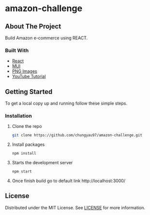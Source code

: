 # amazon-challenge

## About The Project
Build Amazon e-commerce using REACT.

### Built With

* [React](https://reactjs.org/)
* [MUI](https://mui.com/)
* [PNG Images](https://pngimg.com/)
* [YouTube Tutorial](https://youtu.be/RDV3Z1KCBvo)

<!-- GETTING STARTED -->
## Getting Started

To get a local copy up and running follow these simple steps.

### Installation
1. Clone the repo
   ```sh
   git clone https://github.com/chungyau97/amazon-challenge.git
   ```
2. Install packages
   ```sh
   npm install
   ```
3. Starts the development server
   ```sh
   npm start
   ```
4. Once finish build go to default link http://localhost:3000/
  

<!-- LICENSE -->
## License

Distributed under the MIT License. See [LICENSE](https://github.com/chungyau97/amazon-challenge/blob/main/LICENSE) for more information.
